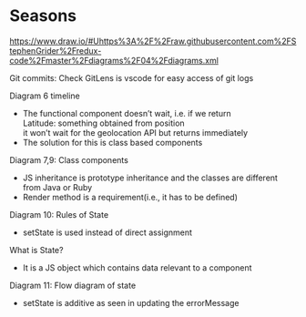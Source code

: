# Seasons 
https://www.draw.io/#Uhttps%3A%2F%2Fraw.githubusercontent.com%2FStephenGrider%2Fredux-code%2Fmaster%2Fdiagrams%2F04%2Fdiagrams.xml

Git commits: Check GitLens is vscode for easy access of git logs

Diagram 6 timeline
* The functional component doesn’t wait, i.e. if we return <div>Latitude: something obtained from position</div> it won’t wait for the geolocation API but returns immediately 
* The solution for this is class based components

Diagram 7,9: Class components
* JS inheritance is prototype inheritance and the classes are different from Java or Ruby
* Render method is a requirement(i.e., it has to be defined)

Diagram 10: Rules of State
* setState is used instead of direct assignment

What is State?
* It is a JS object which contains data relevant to a component

Diagram 11: Flow diagram of state

* setState is additive as seen in updating the errorMessage